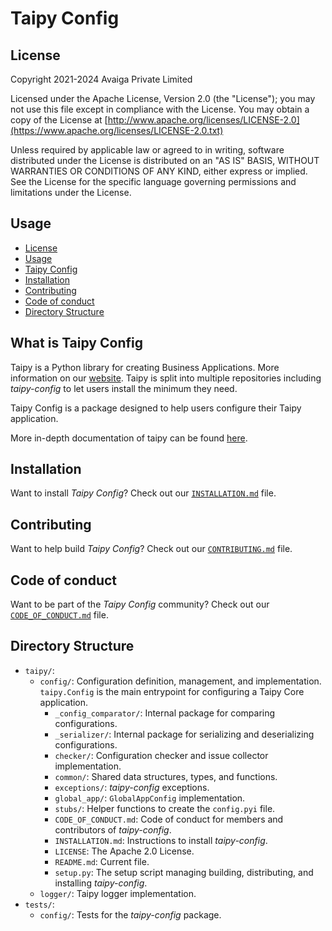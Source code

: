 # Taipy Config

## License
Copyright 2021-2024 Avaiga Private Limited

Licensed under the Apache License, Version 2.0 (the "License"); you may not use this file except in compliance with
the License. You may obtain a copy of the License at
[http://www.apache.org/licenses/LICENSE-2.0](https://www.apache.org/licenses/LICENSE-2.0.txt)

Unless required by applicable law or agreed to in writing, software distributed under the License is distributed on
an "AS IS" BASIS, WITHOUT WARRANTIES OR CONDITIONS OF ANY KIND, either express or implied. See the License for the
specific language governing permissions and limitations under the License.

## Usage
- [License](#license)
- [Usage](#usage)
- [Taipy Config](#what-is-taipy-config)
- [Installation](#installation)
- [Contributing](#contributing)
- [Code of conduct](#code-of-conduct)
- [Directory Structure](#directory-structure)

## What is Taipy Config

Taipy is a Python library for creating Business Applications. More information on our
[website](https://www.taipy.io). Taipy is split into multiple repositories including *taipy-config* to let users
install the minimum they need.

Taipy Config is a package designed to help users configure their Taipy application.

More in-depth documentation of taipy can be found [here](https://docs.taipy.io).

## Installation

Want to install *Taipy Config*? Check out our [`INSTALLATION.md`](INSTALLATION.md) file.

## Contributing

Want to help build *Taipy Config*? Check out our [`CONTRIBUTING.md`](../../CONTRIBUTING.md) file.

## Code of conduct

Want to be part of the *Taipy Config* community? Check out our [`CODE_OF_CONDUCT.md`](CODE_OF_CONDUCT.md) file.

## Directory Structure

- `taipy/`:
  - `config/`: Configuration definition, management, and implementation. `taipy.Config` is the main entrypoint for configuring a Taipy Core application.
    - `_config_comparator/`: Internal package for comparing configurations.
    - `_serializer/`: Internal package for serializing and deserializing configurations.
    - `checker/`: Configuration checker and issue collector implementation.
    - `common/`: Shared data structures, types, and functions.
    - `exceptions/`: *taipy-config* exceptions.
    - `global_app/`: `GlobalAppConfig` implementation.
    - `stubs/`: Helper functions to create the `config.pyi` file.
    - `CODE_OF_CONDUCT.md`: Code of conduct for members and contributors of *taipy-config*.
    - `INSTALLATION.md`: Instructions to install *taipy-config*.
    - `LICENSE`: The Apache 2.0 License.
    - `README.md`: Current file.
    - `setup.py`: The setup script managing building, distributing, and installing *taipy-config*.
  - `logger/`: Taipy logger implementation.
- `tests/`:
  - `config/`: Tests for the *taipy-config* package.
